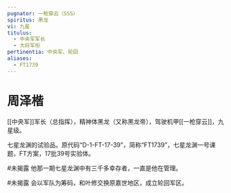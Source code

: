 ```yaml
---
pugnator: 一枪穿云（SSS）
spiritus: 黑龙
vi: 九星
titulus:
  - 中央军军长
  - 大将军衔
pertinentia: 中央军、轮回
aliases:
  - FT1739
---
```


# 周泽楷

[[中央军]]军长（总指挥），精神体黑龙（又称黑龙帝），驾驶机甲[[一枪穿云]]，九星级。

七星龙渊的试验品。原代码“D-1-FT-17-39”，简称“FT1739”，七星龙渊一号课题，FT方案，17批39号实验体。

#未揭露 他那一期七星龙渊中有三千多幸存者，一直是他在管理。

#未揭露 会以军队为筹码，和叶修交换原嘉世地区，成立轮回军区。
